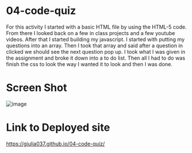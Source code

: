 # 04-code-quiz
For this activity I started with a basic HTML file by using the HTML-5 code. From there I looked back on a few in class projects and a few youtube videos. After that I started building my javascript. I started with putting my questions into an array. Then I took that array and said after a question in clicked we should see the next question pop up. I took what I was given in the assignment and broke it down into a to do list. Then all I had to do was finish the css to look the way I wanted it to look and then I was done.

# Screen Shot 

![image](https://user-images.githubusercontent.com/114687261/199779232-c8142884-43fe-490d-8950-ccfcb8d8bb9f.png)


# Link to Deployed site

https://giulia037.github.io/04-code-quiz/